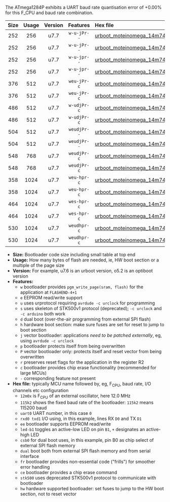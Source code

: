 The ATmega1284P exhibits a UART baud rate quantisation error of +0.00% for this F_CPU and baud rate combination.

|Size|Usage|Version|Features|Hex file|
|:-:|:-:|:-:|:-:|:--|
|252|256|u7.7|`w-u-jPr--`|[urboot_moteinomega_14m7456x_+115k2_uart0_rxd0_txd1_led+d7.hex](https://raw.githubusercontent.com/stefanrueger/urboot.hex/main/boards/moteinomega/external_oscillator/fcpu_14m7456x/br_+115k2/urboot_moteinomega_14m7456x_+115k2_uart0_rxd0_txd1_led+d7.hex)|
|252|256|u7.7|`w-u-jPr--`|[urboot_moteinomega_14m7456x_+115k2_uart1_rxd2_txd3_led+d7.hex](https://raw.githubusercontent.com/stefanrueger/urboot.hex/main/boards/moteinomega/external_oscillator/fcpu_14m7456x/br_+115k2/urboot_moteinomega_14m7456x_+115k2_uart1_rxd2_txd3_led+d7.hex)|
|252|256|u7.7|`w-u-jpr--`|[urboot_moteinomega_14m7456x_+115k2_uart0_rxd0_txd1_led+d7_fr.hex](https://raw.githubusercontent.com/stefanrueger/urboot.hex/main/boards/moteinomega/external_oscillator/fcpu_14m7456x/br_+115k2/urboot_moteinomega_14m7456x_+115k2_uart0_rxd0_txd1_led+d7_fr.hex)|
|252|256|u7.7|`w-u-jpr--`|[urboot_moteinomega_14m7456x_+115k2_uart1_rxd2_txd3_led+d7_fr.hex](https://raw.githubusercontent.com/stefanrueger/urboot.hex/main/boards/moteinomega/external_oscillator/fcpu_14m7456x/br_+115k2/urboot_moteinomega_14m7456x_+115k2_uart1_rxd2_txd3_led+d7_fr.hex)|
|376|512|u7.7|`weu-jPr-c`|[urboot_moteinomega_14m7456x_+115k2_uart0_rxd0_txd1_ee_led+d7_fr_ce.hex](https://raw.githubusercontent.com/stefanrueger/urboot.hex/main/boards/moteinomega/external_oscillator/fcpu_14m7456x/br_+115k2/urboot_moteinomega_14m7456x_+115k2_uart0_rxd0_txd1_ee_led+d7_fr_ce.hex)|
|376|512|u7.7|`weu-jPr-c`|[urboot_moteinomega_14m7456x_+115k2_uart1_rxd2_txd3_ee_led+d7_fr_ce.hex](https://raw.githubusercontent.com/stefanrueger/urboot.hex/main/boards/moteinomega/external_oscillator/fcpu_14m7456x/br_+115k2/urboot_moteinomega_14m7456x_+115k2_uart1_rxd2_txd3_ee_led+d7_fr_ce.hex)|
|486|512|u7.7|`w-udjPr-c`|[urboot_moteinomega_14m7456x_+115k2_uart0_rxd0_txd1_led+d7_csc7_dual_fr_ce.hex](https://raw.githubusercontent.com/stefanrueger/urboot.hex/main/boards/moteinomega/external_oscillator/fcpu_14m7456x/br_+115k2/urboot_moteinomega_14m7456x_+115k2_uart0_rxd0_txd1_led+d7_csc7_dual_fr_ce.hex)|
|486|512|u7.7|`w-udjPr-c`|[urboot_moteinomega_14m7456x_+115k2_uart1_rxd2_txd3_led+d7_csc7_dual_fr_ce.hex](https://raw.githubusercontent.com/stefanrueger/urboot.hex/main/boards/moteinomega/external_oscillator/fcpu_14m7456x/br_+115k2/urboot_moteinomega_14m7456x_+115k2_uart1_rxd2_txd3_led+d7_csc7_dual_fr_ce.hex)|
|504|512|u7.7|`weudjPr--`|[urboot_moteinomega_14m7456x_+115k2_uart0_rxd0_txd1_ee_led+d7_csc7_dual_fr.hex](https://raw.githubusercontent.com/stefanrueger/urboot.hex/main/boards/moteinomega/external_oscillator/fcpu_14m7456x/br_+115k2/urboot_moteinomega_14m7456x_+115k2_uart0_rxd0_txd1_ee_led+d7_csc7_dual_fr.hex)|
|504|512|u7.7|`weudjPr--`|[urboot_moteinomega_14m7456x_+115k2_uart1_rxd2_txd3_ee_led+d7_csc7_dual_fr.hex](https://raw.githubusercontent.com/stefanrueger/urboot.hex/main/boards/moteinomega/external_oscillator/fcpu_14m7456x/br_+115k2/urboot_moteinomega_14m7456x_+115k2_uart1_rxd2_txd3_ee_led+d7_csc7_dual_fr.hex)|
|548|768|u7.7|`weudjPr-c`|[urboot_moteinomega_14m7456x_+115k2_uart0_rxd0_txd1_ee_led+d7_csc7_dual_fr_ce.hex](https://raw.githubusercontent.com/stefanrueger/urboot.hex/main/boards/moteinomega/external_oscillator/fcpu_14m7456x/br_+115k2/urboot_moteinomega_14m7456x_+115k2_uart0_rxd0_txd1_ee_led+d7_csc7_dual_fr_ce.hex)|
|548|768|u7.7|`weudjPr-c`|[urboot_moteinomega_14m7456x_+115k2_uart1_rxd2_txd3_ee_led+d7_csc7_dual_fr_ce.hex](https://raw.githubusercontent.com/stefanrueger/urboot.hex/main/boards/moteinomega/external_oscillator/fcpu_14m7456x/br_+115k2/urboot_moteinomega_14m7456x_+115k2_uart1_rxd2_txd3_ee_led+d7_csc7_dual_fr_ce.hex)|
|358|1024|u7.7|`weu-hpr-c`|[urboot_moteinomega_14m7456x_+115k2_uart0_rxd0_txd1_ee_led+d7_fr_ce_hw.hex](https://raw.githubusercontent.com/stefanrueger/urboot.hex/main/boards/moteinomega/external_oscillator/fcpu_14m7456x/br_+115k2/urboot_moteinomega_14m7456x_+115k2_uart0_rxd0_txd1_ee_led+d7_fr_ce_hw.hex)|
|358|1024|u7.7|`weu-hpr-c`|[urboot_moteinomega_14m7456x_+115k2_uart1_rxd2_txd3_ee_led+d7_fr_ce_hw.hex](https://raw.githubusercontent.com/stefanrueger/urboot.hex/main/boards/moteinomega/external_oscillator/fcpu_14m7456x/br_+115k2/urboot_moteinomega_14m7456x_+115k2_uart1_rxd2_txd3_ee_led+d7_fr_ce_hw.hex)|
|464|1024|u7.7|`wes-hpr-c`|[urboot_moteinomega_14m7456x_+115k2_uart0_rxd0_txd1_ee_led+d7_fr_ce_stk500_hw.hex](https://raw.githubusercontent.com/stefanrueger/urboot.hex/main/boards/moteinomega/external_oscillator/fcpu_14m7456x/br_+115k2/urboot_moteinomega_14m7456x_+115k2_uart0_rxd0_txd1_ee_led+d7_fr_ce_stk500_hw.hex)|
|464|1024|u7.7|`wes-hpr-c`|[urboot_moteinomega_14m7456x_+115k2_uart1_rxd2_txd3_ee_led+d7_fr_ce_stk500_hw.hex](https://raw.githubusercontent.com/stefanrueger/urboot.hex/main/boards/moteinomega/external_oscillator/fcpu_14m7456x/br_+115k2/urboot_moteinomega_14m7456x_+115k2_uart1_rxd2_txd3_ee_led+d7_fr_ce_stk500_hw.hex)|
|530|1024|u7.7|`weudhpr-c`|[urboot_moteinomega_14m7456x_+115k2_uart0_rxd0_txd1_ee_led+d7_csc7_dual_fr_ce_hw.hex](https://raw.githubusercontent.com/stefanrueger/urboot.hex/main/boards/moteinomega/external_oscillator/fcpu_14m7456x/br_+115k2/urboot_moteinomega_14m7456x_+115k2_uart0_rxd0_txd1_ee_led+d7_csc7_dual_fr_ce_hw.hex)|
|530|1024|u7.7|`weudhpr-c`|[urboot_moteinomega_14m7456x_+115k2_uart1_rxd2_txd3_ee_led+d7_csc7_dual_fr_ce_hw.hex](https://raw.githubusercontent.com/stefanrueger/urboot.hex/main/boards/moteinomega/external_oscillator/fcpu_14m7456x/br_+115k2/urboot_moteinomega_14m7456x_+115k2_uart1_rxd2_txd3_ee_led+d7_csc7_dual_fr_ce_hw.hex)|

- **Size:** Bootloader code size including small table at top end
- **Usage:** How many bytes of flash are needed, ie, HW boot section or a multiple of the page size
- **Version:** For example, u7.6 is an urboot version, o5.2 is an optiboot version
- **Features:**
  + `w` bootloader provides `pgm_write_page(sram, flash)` for the application at `FLASHEND-4+1`
  + `e` EEPROM read/write support
  + `u` uses urprotocol requiring `avrdude -c urclock` for programming
  + `s` uses skeleton of STK500v1 protocol (deprecated); `-c urclock` and `-c arduino` both work
  + `d` dual boot (over-the-air programming from external SPI flash)
  + `h` hardware boot section: make sure fuses are set for reset to jump to boot section
  + `j` vector bootloader: applications *need to be patched externally*, eg, using `avrdude -c urclock`
  + `p` bootloader protects itself from being overwritten
  + `P` vector bootloader only: protects itself and reset vector from being overwritten
  + `r` preserves reset flags for the application in the register R2
  + `c` bootloader provides chip erase functionality (recommended for large MCUs)
  + `-` corresponding feature not present
- **Hex file:** typically MCU name followed by, eg, F<sub>CPU</sub>, baud rate, I/O channels etc configuration
  + `12m0x` is F<sub>CPU</sub> of an external oscillator, here 12.0 MHz
  + `115k2` shows the fixed baud rate of the bootloader: `115k2` means 115200 baud
  + `uart0` UART number, in this case `0`
  + `rxd0 txd1` I/O using, in this example, lines RX `D0` and TX `D1`
  + `ee` bootloader supports EEPROM read/write
  + `led-b1` toggles an active-low LED on pin `B1`, `+` designates an active-high LED
  + `csb0` for dual boot uses, in this example, pin B0 as chip select of external SPI flash memory
  + `dual` boot both from external SPI flash memory and from serial interface
  + `fr` bootloader provides non-essential code ("frills") for smoother error handling
  + `ce` bootloader provides a chip erase command
  + `stk500` uses deprecated STK500v1 protocol to communicate with bootloader
  + `hw` hardware supported bootloader: set fuses to jump to the HW boot section, not to reset vector

